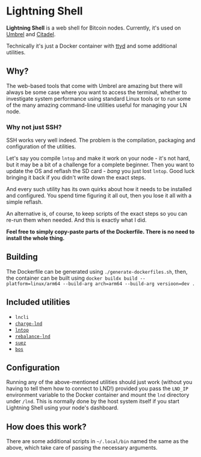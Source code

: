 # Lightning Shell

**Lightning Shell** is a web shell for Bitcoin nodes.
Currently, it's used on [Umbrel](https://github.com/getumbrel/umbrel) and [Citadel](https://github.com/runcitadel/core).

Technically it's just a Docker container with [ttyd](https://github.com/tsl0922/ttyd) and some additional utilities.

## Why?

The web-based tools that come with Umbrel are amazing but there will always be some case where you want to access the terminal, whether to investigate system performance using standard Linux tools or to run some of the many amazing command-line utilities useful for managing your LN node.

### Why not just SSH?

SSH works very well indeed. The problem is the compilation, packaging and configuration of the utilities.

Let's say you compile `lntop` and make it work on your node - it's not hard, but it may be a bit of a challenge for a complete beginner. Then you want to update the OS and reflash the SD card - _bang_ you just lost `lntop`. Good luck bringing it back if you didn't write down the exact steps.

And every such utility has its own quirks about how it needs to be installed and configured. You spend time figuring it all out, then you lose it all with a simple reflash.

An alternative is, of course, to keep scripts of the exact steps so you can re-run them when needed. And this is exactly what I did.

**Feel free to simply copy-paste parts of the Dockerfile. There is no need to install the whole thing.**

## Building

The Dockerfile can be generated using `./generate-dockerfiles.sh`, then,
the container can be built using
`docker buildx build --platform=linux/arm64 --build-arg arch=arm64 --build-arg versioon=dev .`


## Included utilities

- `lncli`
- [`charge-lnd`](https://github.com/accumulator/charge-lnd)
- [`lntop`](https://github.com/edouardparis/lntop)
- [`rebalance-lnd`](https://github.com/C-Otto/rebalance-lnd)
- [`suez`](https://github.com/prusnak/suez)
- [`bos`](https://github.com/alexbosworth/balanceofsatoshis)

## Configuration

Running any of the above-mentioned utilities should just work (without you having to tell them how to connect to LND!) provided you pass the `LND_IP` environment variable to the Docker container and mount the `lnd` directory under `/lnd`. This is normally done by the host system itself if you start Lightning Shell using your node's dashboard.

## How does this work?

There are some additional scripts in `~/.local/bin` named the same as the above, which take care of passing the necessary arguments.
